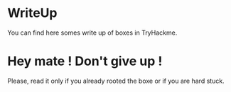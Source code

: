# WriteUp
You can find here somes write up of boxes in TryHackme.

# Hey mate ! Don't give up !
Please, read it only if you already rooted the boxe or if you are hard stuck.
